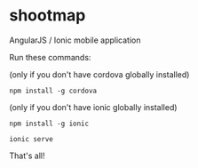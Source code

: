 shootmap
========

AngularJS / Ionic mobile application

Run these commands:

(only if you don't have cordova globally installed)
```
npm install -g cordova
```
(only if you don't have ionic globally installed)
```
npm install -g ionic
```
```
ionic serve 
```
That's all!
